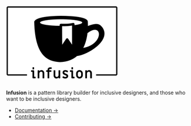# ![infusion](static/images/logo.svg)

**Infusion** is a pattern library builder for inclusive designers, and those who want to be inclusive designers.

* [Documentation →](https://thepaciellogroup.github.io/infusion)
* [Contributing →](https://github.com/ThePacielloGroup/infusion/blob/master/CONTRIBUTING.md)
